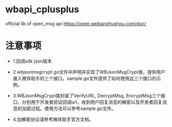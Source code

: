 # wbapi_cplusplus
official lib of open_msg api https://open.weibanzhushou.com/doc/

# 注意事项

* 1.回调sdk json版本

* 2.wbjsonmsgcrypt.go文件中声明并实现了WBJsonMsgCrypt类，提供用户接入微伴助手的三个接口。sample.go文件提供了如何使用这三个接口的示例。

* 3.WBJsonMsgCrypt类封装了VerifyURL, DecryptMsg, EncryptMsg三个接口，分别用于开发者验证回调url，收到用户回复消息的解密以及开发者回复消息的加密过程。使用方法可以参考sample.go文件。

* 4.加解密协议请参考微伴助手官方文档。